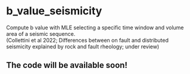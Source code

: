 # b_value_seismicity
Compute b value with MLE selecting a specific time window and volume area of a seismic sequence.\
(Collettini et al 2022; Differences between on fault and distributed seismicity explained by rock and fault rheology; under review)
## The code will be available soon!







